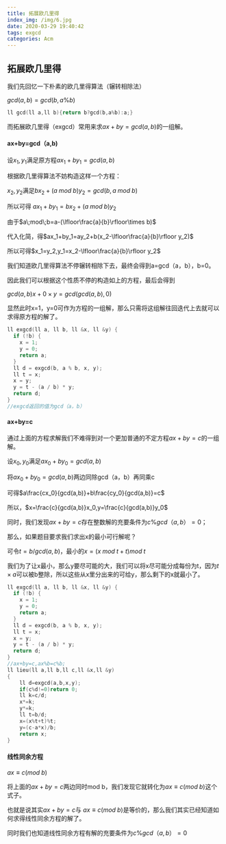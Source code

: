 ```yaml
---
title: 拓展欧几里得
index_img: /img/6.jpg
date: 2020-03-29 19:40:42
tags: exgcd
categories: Acm
---
```


## 拓展欧几里得

我们先回忆一下朴素的欧几里得算法（辗转相除法）

$gcd(a,b)=gcd(b,a\%b)$

```c++
ll gcd(ll a,ll b){return b?gcd(b,a%b):a;}
```

而拓展欧几里得（exgcd）常用来求$ax+by=gcd(a,b)$的一组解。

#### ax+by=gcd（a,b)

设$x_1,y_1$满足原方程$ax_1+by_1=gcd(a,b)$

根据欧几里得算法不妨构造这样一个方程：

$x_2,y_2$满足$bx_2+(a\;mod\;b)y_2=gcd(b,a\;mod\;b)$

所以可得 $ax_1+by_1=bx_2+(a\;mod\;b)y_2$

由于$a\;mod\;b=a-(\lfloor\frac{a}{b}\rfloor\times b)$

代入化简，得$ax_1+by_1=ay_2+b(x_2-\lfloor\frac{a}{b}\rfloor y_2)$

所以可得$x_1=y_2,y_1=x_2-\lfloor\frac{a}{b}\rfloor y_2$

我们知道欧几里得算法不停辗转相除下去，最终会得到a=gcd（a，b），b=0。

因此我们可以根据这个性质不停的构造如上的方程，最后会得到

$gcd(a,b)x+0\times y=gcd(gcd(a,b),0)$

显然此时x=1，y=0可作为方程的一组解，那么只需将这组解往回迭代上去就可以求得原方程的解了。

```c++
ll exgcd(ll a, ll b, ll &x, ll &y) {
  if (!b) {
    x = 1;
    y = 0;
    return a;
  }
  ll d = exgcd(b, a % b, x, y);
  ll t = x;
  x = y;
  y = t - (a / b) * y;
  return d;
}
//exgcd返回的值为gcd（a，b）
```

#### ax+by=c

通过上面的方程求解我们不难得到对一个更加普通的不定方程$ax+by=c$的一组解。

设$x_0,y_0$满足$ax_0+by_0=gcd(a,b)$

将$ax_0+by_0=gcd(a,b)$两边同除gcd（a，b）再同乘c

可得$a\frac{cx_0}{gcd(a,b)}+b\frac{cy_0}{gcd(a,b)}=c$

所以，$x=\frac{c}{gcd(a,b)}x_0,y=\frac{c}{gcd(a,b)}y_0$

同时，我们发现$ax+by=c$存在整数解的充要条件为$c\%gcd（a,b）=0$；

那么，如果题目要求我们求出x的最小可行解呢？

可令$t=b/gcd(a,b)$，最小的$x=(x\;mod\;t+t)mod\;t$

我们为了让x最小，那么y要尽可能的大，我们可以将x尽可能分成每份为t，因为$t\times a$可以被b整除，所以这些从x里分出来的可给y，那么剩下的x就最小了。

```c++
ll exgcd(ll a, ll b, ll &x, ll &y) {
  if (!b) {
    x = 1;
    y = 0;
    return a;
  }
  ll d = exgcd(b, a % b, x, y);
  ll t = x;
  x = y;
  y = t - (a / b) * y;
  return d;
}
//ax+by=c,ax%b=c%b;
ll lieu(ll a,ll b,ll c,ll &x,ll &y)
{
    ll d=exgcd(a,b,x,y);
    if(c%d!=0)return 0;
    ll k=c/d;
    x*=k;
    y*=k;
    ll t=b/d;
    x=(x%t+t)%t;
    y=(c-a*x)/b;
    return x;
}
```

#### 线性同余方程

 $ax\equiv c(mod\;b)$

将上面的$ax+by=c$两边同时mod b，我们发现它就转化为$ax\equiv c(mod\;b)$这个式子。

也就是说其实$ax+by=c$与 $ax\equiv c(mod\;b)$是等价的，那么我们其实已经知道如何求得线性同余方程的解了。

同时我们也知道线性同余方程有解的充要条件为$c\%gcd（a,b）=0$